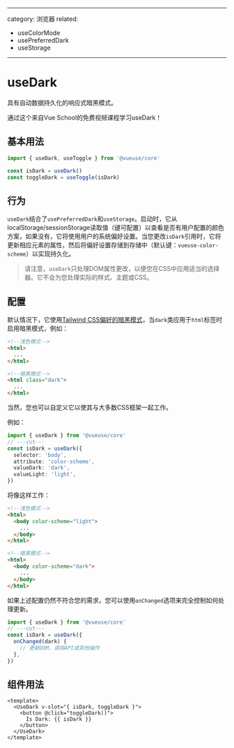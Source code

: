 <!--
 * @Author: wteano wzgtao@foxmail.com
 * @Date: 2025-10-29 09:19:17
 * @LastEditors: wteano wzgtao@foxmail.com
 * @LastEditTime: 2025-10-29 10:35:50
 * @FilePath: \vueuse\packages\core\useDark\index.md
 * @Description: 这是默认设置,请设置`customMade`, 打开koroFileHeader查看配置 进行设置: https://github.com/OBKoro1/koro1FileHeader/wiki/%E9%85%8D%E7%BD%AE
-->
---
category: 浏览器
related:
  - useColorMode
  - usePreferredDark
  - useStorage
---

# useDark

具有自动数据持久化的响应式暗黑模式。

<CourseLink href="https://vueschool.io/lessons/theming-with-vueuse-usedark-and-usecolormode?friend=vueuse">通过这个来自Vue School的免费视频课程学习useDark！</CourseLink>

## 基本用法

```ts
import { useDark, useToggle } from '@vueuse/core'

const isDark = useDark()
const toggleDark = useToggle(isDark)
```

## 行为

`useDark`结合了`usePreferredDark`和`useStorage`。启动时，它从localStorage/sessionStorage读取值（键可配置）以查看是否有用户配置的颜色方案，如果没有，它将使用用户的系统偏好设置。当您更改`isDark`引用时，它将更新相应元素的属性，然后将偏好设置存储到存储中（默认键：`vueuse-color-scheme`）以实现持久化。

> 请注意，`useDark`只处理DOM属性更改，以便您在CSS中应用适当的选择器。它不会为您处理实际的样式、主题或CSS。

## 配置

默认情况下，它使用[Tailwind CSS偏好的暗黑模式](https://tailwindcss.com/docs/dark-mode#toggling-dark-mode-manually)，当`dark`类应用于`html`标签时启用暗黑模式，例如：

```html
<!--浅色模式-->
<html>
  ...
</html>

<!--暗黑模式-->
<html class="dark">
  ...
</html>
```

当然，您也可以自定义它以使其与大多数CSS框架一起工作。

例如：

```ts
import { useDark } from '@vueuse/core'
// ---cut---
const isDark = useDark({
  selector: 'body',
  attribute: 'color-scheme',
  valueDark: 'dark',
  valueLight: 'light',
})
```

将像这样工作：

```html
<!--浅色模式-->
<html>
  <body color-scheme="light">
    ...
  </body>
</html>

<!--暗黑模式-->
<html>
  <body color-scheme="dark">
    ...
  </body>
</html>
```

如果上述配置仍然不符合您的需求，您可以使用`onChanged`选项来完全控制如何处理更新。

```ts
import { useDark } from '@vueuse/core'
// ---cut---
const isDark = useDark({
  onChanged(dark) {
    // 更新DOM，调用API或其他操作
  },
})
```

## 组件用法

```vue
<template>
  <UseDark v-slot="{ isDark, toggleDark }">
    <button @click="toggleDark()">
      Is Dark: {{ isDark }}
    </button>
  </UseDark>
</template>
```